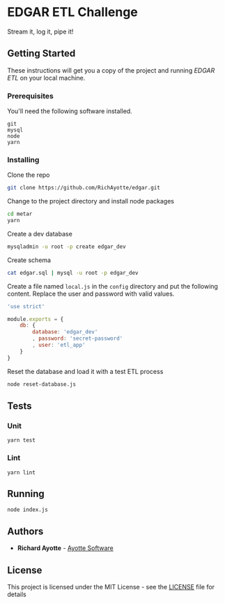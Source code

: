 # EDGAR ETL Challenge

Stream it, log it, pipe it!

## Getting Started

These instructions will get you a copy of the project and running *EDGAR ETL* on your local machine.

### Prerequisites

You'll need the following software installed.

```
git
mysql
node
yarn
```

### Installing

Clone the repo

```sh
git clone https://github.com/RichAyotte/edgar.git
```

Change to the project directory and install node packages

```sh
cd metar
yarn
```

Create a dev database

```sh
mysqladmin -u root -p create edgar_dev
```

Create schema

```sh
cat edgar.sql | mysql -u root -p edgar_dev
```

Create a file named `local.js` in the `config` directory and put the following content. Replace the user and password with valid values.

```js
'use strict'

module.exports = {
	db: {
		database: 'edgar_dev'
		, password: 'secret-password'
		, user: 'etl_app'
	}
}
```

Reset the database and load it with a test ETL process

```sh
node reset-database.js
```

## Tests

### Unit

```
yarn test
```

### Lint

```
yarn lint
```

## Running

```
node index.js
```

## Authors

* **Richard Ayotte** - [Ayotte Software](https://ayottesoftware.com)


## License

This project is licensed under the MIT License - see the [LICENSE](LICENSE) file for details